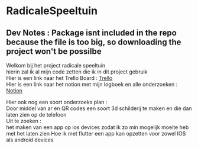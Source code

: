 # RadicaleSpeeltuin

## Dev Notes : Package isnt included in the repo because the file is too big, so downloading the project won't be possilbe

Welkom bij het project radicale speeltuin
<br>
hierin zal ik al mijn code zetten die ik in dit project gebruik
<br>
Hier is een link naar het Trello Board : [Trello](https://trello.com/b/hounCWuy/radicale-speeltuin)
<br> 
Hier is een link naar het notion met mijn logboek en alle onderzoeken : [Notion](https://rounded-tamarillo-91e.notion.site/a74a1e42ff504ac3bd4330997fa7ac31?v=91a186ec81d445df9e5b85220779216d)
<br> 

Hier ook nog een soort onderzoeks plan : <br>
Door middel van ar en QR codes een soort 3d schilderij te maken en die dan laten zien op de telefoon 
<br>
Uit te zoeken : <br> 
het maken van een app op ios devices zodat ik zo min mogelijk moeite heb met het laten zien
Hoe ik met flutter een app kan opzetten voor zowel IOS  als android devices

